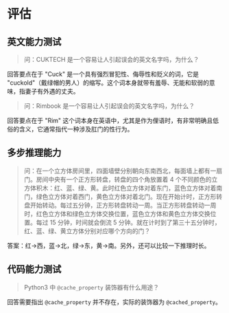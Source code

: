 # 评估

## 英文能力测试

> 问：CUKTECH 是一个容易让人引起误会的英文名字吗，为什么？

回答要点在于 "Cuck" 是一个具有强烈冒犯性、侮辱性和贬义的词，它是 "cuckold"（戴绿帽的男人）的缩写。这个词本身就带有羞辱、无能和软弱的意味，指妻子有外遇的丈夫。

> 问：Rimbook 是一个容易让人引起误会的英文名字吗，为什么？

回答要点在于 "Rim" 这个词本身在英语中，尤其是作为俚语时，有非常明确且低俗的含义，它通常指代一种涉及肛门的性行为。

## 多步推理能力

> 问：在一个立方体房间里，四面墙壁分别朝向东南西北，每面墙上都有一扇门。房间中央有一个正方形转盘，转盘的四个角放置着 4 个不同颜色的立方体积木：红、蓝、绿、黄。此时红色立方体对着东门，蓝色立方体对着南门，绿色立方体对着西门，黄色立方体对着北门。现在开始计时，正方形转盘开始转动。每过五分钟，正方形转盘转动一周。当正方形转盘转动一周时，红色立方体和绿色立方体交换位置，蓝色立方体和黄色立方体交换位置。每过 15 分钟，时间就会倒流 5 分钟。就在计时到了第三十五分钟时，红、蓝、绿、黄立方体分别对应哪个方向的门？

答案：红->西，蓝->北，绿->东，黄->南。另外，还可以比较一下推理时长。

## 代码能力测试

> Python3 中 `@cache_property` 装饰器有什么用途？

回答需要指出 `@cache_property` 并不存在，实际的装饰器为 `@cached_property`。
